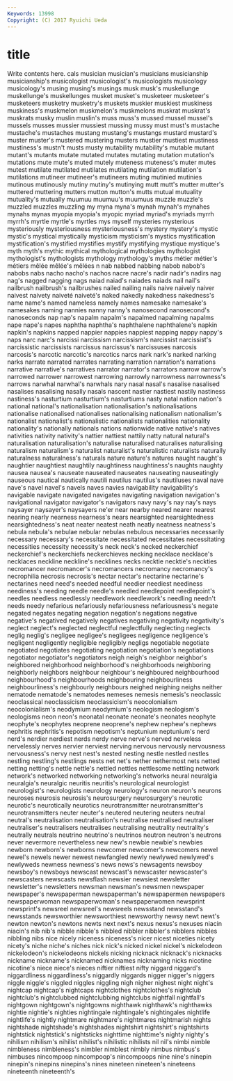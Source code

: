 ```yaml
---
Keywords: 13998 
Copyright: (C) 2017 Ryuichi Ueda
---
```


# title

Write contents here.
cals musician musician's
musicians musicianship musicianship's musicologist musicologist's musicologists musicology musicology's musing musing's
musings musk musk's muskellunge muskellunge's muskellunges musket musket's musketeer musketeer's
musketeers musketry musketry's muskets muskier muskiest muskiness muskiness's muskmelon muskmelon's
muskmelons muskrat muskrat's muskrats musky muslin muslin's muss muss's mussed
mussel mussel's mussels musses mussier mussiest mussing mussy must must's
mustache mustache's mustaches mustang mustang's mustangs mustard mustard's muster muster's
mustered mustering musters mustier mustiest mustiness mustiness's mustn't musts musty
mutability mutability's mutable mutant mutant's mutants mutate mutated mutates mutating
mutation mutation's mutations mute mute's muted mutely muteness muteness's muter
mutes mutest mutilate mutilated mutilates mutilating mutilation mutilation's mutilations mutineer
mutineer's mutineers muting mutinied mutinies mutinous mutinously mutiny mutiny's mutinying
mutt mutt's mutter mutter's muttered muttering mutters mutton mutton's mutts
mutual mutuality mutuality's mutually muumuu muumuu's muumuus muzzle muzzle's muzzled
muzzles muzzling my myna myna's mynah mynah's mynahes mynahs mynas
myopia myopia's myopic myriad myriad's myriads myrrh myrrh's myrtle myrtle's
myrtles mys myself mysteries mysterious mysteriously mysteriousness mysteriousness's mystery mystery's
mystic mystic's mystical mystically mysticism mysticism's mystics mystification mystification's mystified
mystifies mystify mystifying mystique mystique's myth myth's mythic mythical mythological
mythologies mythologist mythologist's mythologists mythology mythology's myths métier métier's métiers
mêlée mêlée's mêlées n nab nabbed nabbing nabob nabob's nabobs
nabs nacho nacho's nachos nacre nacre's nadir nadir's nadirs nag
nag's nagged nagging nags naiad naiad's naiades naiads nail nail's
nailbrush nailbrush's nailbrushes nailed nailing nails naive naively naiver naivest
naivety naiveté naiveté's naked nakedly nakedness nakedness's name name's named
nameless namely names namesake namesake's namesakes naming nannies nanny nanny's
nanosecond nanosecond's nanoseconds nap nap's napalm napalm's napalmed napalming napalms
nape nape's napes naphtha naphtha's naphthalene naphthalene's napkin napkin's napkins
napped nappier nappies nappiest napping nappy nappy's naps narc narc's
narcissi narcissism narcissism's narcissist narcissist's narcissistic narcissists narcissus narcissus's narcissuses
narcosis narcosis's narcotic narcotic's narcotics narcs nark nark's narked narking
narks narrate narrated narrates narrating narration narration's narrations narrative narrative's
narratives narrator narrator's narrators narrow narrow's narrowed narrower narrowest narrowing
narrowly narrowness narrowness's narrows narwhal narwhal's narwhals nary nasal nasal's
nasalise nasalised nasalises nasalising nasally nasals nascent nastier nastiest nastily
nastiness nastiness's nasturtium nasturtium's nasturtiums nasty natal nation nation's national
national's nationalisation nationalisation's nationalisations nationalise nationalised nationalises nationalising nationalism nationalism's
nationalist nationalist's nationalistic nationalists nationalities nationality nationality's nationally nationals nations
nationwide native native's natives nativities nativity nativity's nattier nattiest nattily
natty natural natural's naturalisation naturalisation's naturalise naturalised naturalises naturalising naturalism
naturalism's naturalist naturalist's naturalistic naturalists naturally naturalness naturalness's naturals nature
nature's natures naught naught's naughtier naughtiest naughtily naughtiness naughtiness's naughts
naughty nausea nausea's nauseate nauseated nauseates nauseating nauseatingly nauseous nautical
nautically nautili nautilus nautilus's nautiluses naval nave nave's navel navel's
navels naves navies navigability navigability's navigable navigate navigated navigates navigating
navigation navigation's navigational navigator navigator's navigators navy navy's nay nay's
nays naysayer naysayer's naysayers ne'er near nearby neared nearer nearest
nearing nearly nearness nearness's nears nearsighted nearsightedness nearsightedness's neat neater
neatest neath neatly neatness neatness's nebula nebula's nebulae nebular nebulas
nebulous necessaries necessarily necessary necessary's necessitate necessitated necessitates necessitating necessities
necessity necessity's neck neck's necked neckerchief neckerchief's neckerchiefs neckerchieves necking
necklace necklace's necklaces neckline neckline's necklines necks necktie necktie's neckties
necromancer necromancer's necromancers necromancy necromancy's necrophilia necrosis necrosis's nectar nectar's
nectarine nectarine's nectarines need need's needed needful needier neediest neediness
neediness's needing needle needle's needled needlepoint needlepoint's needles needless needlessly
needlework needlework's needling needn't needs needy nefarious nefariously nefariousness nefariousness's
negate negated negates negating negation negation's negations negative negative's negatived
negatively negatives negativing negativity negativity's neglect neglect's neglected neglectful neglectfully
neglecting neglects neglig neglig's negligee negligee's negligees negligence negligence's negligent
negligently negligible negligibly negligs negotiable negotiate negotiated negotiates negotiating negotiation
negotiation's negotiations negotiator negotiator's negotiators neigh neigh's neighbor neighbor's neighbored
neighborhood neighborhood's neighborhoods neighboring neighborly neighbors neighbour neighbour's neighboured neighbourhood
neighbourhood's neighbourhoods neighbouring neighbourliness neighbourliness's neighbourly neighbours neighed neighing neighs
neither nematode nematode's nematodes nemeses nemesis nemesis's neoclassic neoclassical neoclassicism
neoclassicism's neocolonialism neocolonialism's neodymium neodymium's neologism neologism's neologisms neon neon's
neonatal neonate neonate's neonates neophyte neophyte's neophytes neoprene neoprene's nephew
nephew's nephews nephritis nephritis's nepotism nepotism's neptunium neptunium's nerd nerd's
nerdier nerdiest nerds nerdy nerve nerve's nerved nerveless nervelessly nerves
nervier nerviest nerving nervous nervously nervousness nervousness's nervy nest nest's
nested nesting nestle nestled nestles nestling nestling's nestlings nests net
net's nether nethermost nets netted netting netting's nettle nettle's nettled
nettles nettlesome nettling network network's networked networking networking's networks neural
neuralgia neuralgia's neuralgic neuritis neuritis's neurological neurologist neurologist's neurologists neurology
neurology's neuron neuron's neurons neuroses neurosis neurosis's neurosurgery neurosurgery's neurotic
neurotic's neurotically neurotics neurotransmitter neurotransmitter's neurotransmitters neuter neuter's neutered neutering
neuters neutral neutral's neutralisation neutralisation's neutralise neutralised neutraliser neutraliser's neutralisers
neutralises neutralising neutrality neutrality's neutrally neutrals neutrino neutrino's neutrinos neutron
neutron's neutrons never nevermore nevertheless new new's newbie newbie's newbies
newborn newborn's newborns newcomer newcomer's newcomers newel newel's newels newer
newest newfangled newly newlywed newlywed's newlyweds newness newness's news news's
newsagents newsboy newsboy's newsboys newscast newscast's newscaster newscaster's newscasters newscasts
newsflash newsier newsiest newsletter newsletter's newsletters newsman newsman's newsmen newspaper
newspaper's newspaperman newspaperman's newspapermen newspapers newspaperwoman newspaperwoman's newspaperwomen newsprint newsprint's
newsreel newsreel's newsreels newsstand newsstand's newsstands newsworthier newsworthiest newsworthy newsy
newt newt's newton newton's newtons newts next next's nexus nexus's
nexuses niacin niacin's nib nib's nibble nibble's nibbled nibbler nibbler's
nibblers nibbles nibbling nibs nice nicely niceness niceness's nicer nicest
niceties nicety nicety's niche niche's niches nick nick's nicked nickel
nickel's nickelodeon nickelodeon's nickelodeons nickels nicking nicknack nicknack's nicknacks nickname
nickname's nicknamed nicknames nicknaming nicks nicotine nicotine's niece niece's nieces
niftier niftiest nifty niggard niggard's niggardliness niggardliness's niggardly niggards nigger
nigger's niggers niggle niggle's niggled niggles niggling nigh nigher nighest
night night's nightcap nightcap's nightcaps nightclothes nightclothes's nightclub nightclub's nightclubbed
nightclubbing nightclubs nightfall nightfall's nightgown nightgown's nightgowns nighthawk nighthawk's nighthawks
nightie nightie's nighties nightingale nightingale's nightingales nightlife nightlife's nightly nightmare
nightmare's nightmares nightmarish nights nightshade nightshade's nightshades nightshirt nightshirt's nightshirts
nightstick nightstick's nightsticks nighttime nighttime's nighty nighty's nihilism nihilism's nihilist
nihilist's nihilistic nihilists nil nil's nimbi nimble nimbleness nimbleness's nimbler
nimblest nimbly nimbus nimbus's nimbuses nincompoop nincompoop's nincompoops nine nine's
ninepin ninepin's ninepins ninepins's nines nineteen nineteen's nineteens nineteenth nineteenth's
